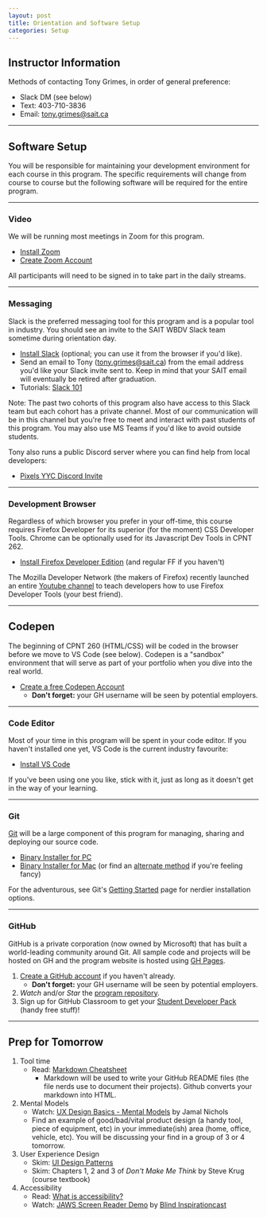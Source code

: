 ```yaml
---
layout: post
title: Orientation and Software Setup
categories: Setup
---
```


## Instructor Information
Methods of contacting Tony Grimes, in order of general preference:
- Slack DM (see below)
- Text: 403-710-3836
- Email: [tony.grimes@sait.ca](mailto:tony.grimes@sait.ca)

---

## Software Setup
You will be responsible for maintaining your development environment for each course in this program. The specific requirements will change from course to course but the following software will be required for the entire program.

---

### Video
We will be running most meetings in Zoom for this program. 

- [Install Zoom](https://zoom.us/download)
- [Create Zoom Account](https://zoom.us/signup)

All participants will need to be signed in to take part in the daily streams.

---

### Messaging
Slack is the preferred messaging tool for this program and is a popular tool in industry. You should see an invite to the SAIT WBDV Slack team sometime during orientation day.

- [Install Slack](https://slack.com/intl/en-ca/downloads/) (optional; you can use it from the browser if you'd like).
- Send an email to Tony (tony.grimes@sait.ca) from the email address you'd like your Slack invite sent to. Keep in mind that your SAIT email will eventually be retired after graduation.
- Tutorials: [Slack 101](https://slack.com/intl/en-ca/resources/slack-101)

Note: The past two cohorts of this program also have access to this Slack team but each cohort has a private channel. Most of our communication will be in this channel but you're free to meet and interact with past students of this program. You may also use MS Teams if you'd like to avoid outside students. 

Tony also runs a public Discord server where you can find help from local developers:

- [Pixels YYC Discord Invite](https://discord.gg/Fg6DwHUmGZ)

---

### Development Browser
Regardless of which browser you prefer in your off-time, this course requires Firefox Developer for its superior (for the moment) CSS Developer Tools. Chrome can be optionally used for its Javascript Dev Tools in CPNT 262.

- [Install Firefox Developer Edition](https://nightly.mozilla.org/) (and regular FF if you haven't)

The Mozilla Developer Network (the makers of Firefox) recently launched an entire [Youtube channel](https://www.youtube.com/channel/UCh5UlGiu9d6LegIeUCW4N1w) to teach developers how to use Firefox Developer Tools (your best friend).

---

## Codepen
The beginning of CPNT 260 (HTML/CSS) will be coded in the browser before we move to VS Code (see below). Codepen is a "sandbox" environment that will serve as part of your portfolio when you dive into the real world.

- [Create a free Codepen Account](https://codepen.io/) 
  - **Don't forget:** your GH username will be seen by potential employers.

---

### Code Editor
Most of your time in this program will be spent in your code editor. If you haven't installed one yet, VS Code is the current industry favourite:

- [Install VS Code](https://code.visualstudio.com/download)

If you've been using one you like, stick with it, just as long as it doesn't get in the way of your learning.

---

### Git
[Git](https://git-scm.com/) will be a large component of this program for managing, sharing and deploying our source code.

- [Binary Installer for PC](https://git-scm.com/download/win)
- [Binary Installer for Mac](https://sourceforge.net/projects/git-osx-installer/) (or find an [alternate method](https://git-scm.com/download/mac) if you're feeling fancy)

For the adventurous, see Git's [Getting Started](https://git-scm.com/book/en/v2/Getting-Started-Installing-Git) page for nerdier installation options.

---

### GitHub
GitHub is a private corporation (now owned by Microsoft) that has built a world-leading community around Git. All sample code and projects will be hosted on GH and the program website is hosted using [GH Pages](https://pages.github.com/).

1. [Create a GitHub account](https://github.com/) if you haven't already. 
    - **Don't forget:** your GH username will be seen by potential employers.
2. _Watch_ and/or _Star_ the [program repository](https://github.com/sait-wbdv/winter-2021).
3. Sign up for GitHub Classroom to get your [Student Developer Pack](https://education.github.com/pack) (handy free stuff)!

---

## Prep for Tomorrow
1. Tool time
    - Read: [Markdown Cheatsheet](https://www.markdownguide.org/cheat-sheet/)
        - Markdown will be used to write your GitHub README files (the file nerds use to document their projects). Github converts your markdown into HTML.
2. Mental Models
    - Watch: [UX Design Basics - Mental Models](https://www.youtube.com/watch?v=9gM8K4ooavY) by Jamal Nichols
    - Find an example of good/bad/vital product design (a handy tool, piece of equipment, etc) in your immediate(ish) area (home, office, vehicle, etc). You will be discussing your find in a group of 3 or 4 tomorrow.
3. User Experience Design
    - Skim: [UI Design Patterns](http://ui-patterns.com/patterns)
    - Skim: Chapters 1, 2 and 3 of _Don't Make Me Think_ by Steve Krug (course textbook)
4. Accessibility
    - Read: [What is accessibility?](https://developer.mozilla.org/en-US/docs/Learn/Accessibility/What_is_accessibility)
    - Watch: [JAWS Screen Reader Demo](https://youtu.be/2PMuBQ7LyOw) by [Blind Inspirationcast](https://www.youtube.com/channel/UCKHMrCSX3thkIsb3oDD_aJw)
